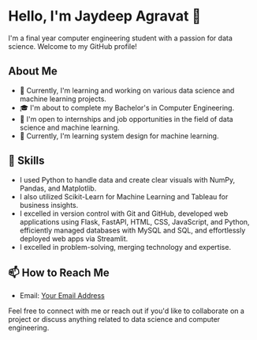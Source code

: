 # Hello, I'm Jaydeep Agravat 👋

I'm a final year computer engineering student with a passion for data science. Welcome to my GitHub profile!

## About Me

- 🌱 Currently, I'm learning and working on various data science and machine learning projects.
- 🎓 I'm about to complete my Bachelor's in Computer Engineering.
- 💼 I'm open to internships and job opportunities in the field of data science and machine learning.
- 🚀 Currently, I'm learning system design for machine learning.

## 🔧 Skills

- I used Python to handle data and create clear visuals with NumPy, Pandas, and Matplotlib.
- I also utilized Scikit-Learn for Machine Learning and Tableau for business insights.
- I excelled in version control with Git and GitHub, developed web applications using Flask, FastAPI, HTML, CSS, JavaScript, and Python, efficiently managed databases with MySQL and SQL, and effortlessly deployed web apps via Streamlit.
- I excelled in problem-solving, merging technology and expertise.
 
## 📫 How to Reach Me

- Email: [Your Email Address](mailto:jaydeepagravat94583.com)

Feel free to connect with me or reach out if you'd like to collaborate on a project or discuss anything related to data science and computer engineering.

